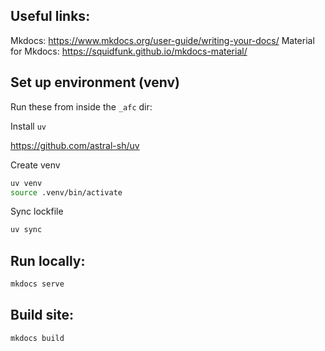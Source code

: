 ## Useful links:

Mkdocs: https://www.mkdocs.org/user-guide/writing-your-docs/
Material for Mkdocs: https://squidfunk.github.io/mkdocs-material/

## Set up environment (venv)

Run these from inside the `_afc` dir:

Install `uv`

https://github.com/astral-sh/uv

Create venv

```bash
uv venv
source .venv/bin/activate
```

Sync lockfile

```bash
uv sync
```

## Run locally:
```bash
mkdocs serve
```

## Build site:
```bash
mkdocs build
```
